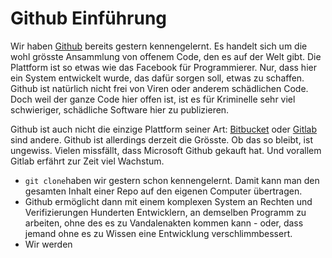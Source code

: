 # Github Einführung

Wir haben [Github](https://github.com/) bereits gestern kennengelernt. Es handelt sich um die wohl grösste Ansammlung von offenem Code, den es auf der Welt gibt. Die Plattform ist so etwas wie das Facebook für Programmierer. Nur, dass hier ein System entwickelt wurde, das dafür sorgen soll, etwas zu schaffen. Github ist natürlich nicht frei von Viren oder anderem schädlichen Code. Doch weil der ganze Code hier offen ist, ist es für Kriminelle sehr viel schwieriger, schädliche Software hier zu publizieren.

Github ist auch nicht die einzige Plattform seiner Art: [Bitbucket](https://bitbucket.org) oder [Gitlab](https://about.gitlab.com/) sind andere. Github ist allerdings derzeit die Grösste. Ob das so bleibt, ist ungewiss. Vielen missfällt, dass Microsoft Github gekauft hat. Und vorallem Gitlab erfährt zur Zeit viel Wachstum.

- ```git clone```haben wir gestern schon kennengelernt. Damit kann man den gesamten Inhalt einer Repo auf den eigenen Computer übertragen.
- Github ermöglicht dann mit einem komplexen System an Rechten und Verifizierungen Hunderten Entwicklern, an demselben Programm zu arbeiten, ohne des es zu Vandalenakten kommen kann - oder, dass jemand ohne es zu Wissen eine Entwicklung verschlimmbessert.
- Wir werden 
